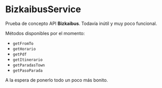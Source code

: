 # BizkaibusService

Prueba de concepto API **Bizkaibus**. Todavía inútil y muy poco funcional.

Métodos disponibles por el momento:

* `getFromTo`
* `getHorario`
* `getPdf`
* `getItinerario`
* `getParadasTown`
* `getPasoParada`

A la espera de ponerlo todo un poco más bonito.